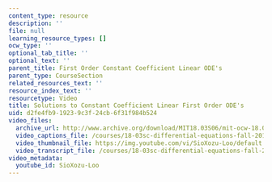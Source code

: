 ```yaml
---
content_type: resource
description: ''
file: null
learning_resource_types: []
ocw_type: ''
optional_tab_title: ''
optional_text: ''
parent_title: First Order Constant Coefficient Linear ODE's
parent_type: CourseSection
related_resources_text: ''
resource_index_text: ''
resourcetype: Video
title: Solutions to Constant Coefficient Linear First Order ODE's
uid: d2fe4fb9-1923-9c3f-24cb-6f31f984b524
video_files:
  archive_url: http://www.archive.org/download/MIT18.03S06/mit-ocw-18.03-lec7-21feb2003-220k_512kb.mp4
  video_captions_file: /courses/18-03sc-differential-equations-fall-2011/e2a63ec87196590e8c8c8e0f8dbfd8e1_SioXozu-Loo.vtt
  video_thumbnail_file: https://img.youtube.com/vi/SioXozu-Loo/default.jpg
  video_transcript_file: /courses/18-03sc-differential-equations-fall-2011/3fe0cc8ce9bb9a219ff030a880619abc_SioXozu-Loo.pdf
video_metadata:
  youtube_id: SioXozu-Loo
---
```

